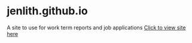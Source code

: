 # jenlith.github.io
A site to use for work term reports and job applications
[Click to view site here](https://jenlith.github.io/)